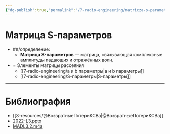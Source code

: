 ```yaml
---
{"dg-publish":true,"permalink":"/7-radio-engineering/matricza-s-parametrov/","title":"Матрица S-параметров"}
---
```



# Матрица S-параметров

- #π/определение:
	- **Матрица S-параметров** — матрица, связывающая комплексные амплитуды падающих и отражённых волн.
- = Элементы матрицы рассеяния
	- [[7-radio-engineering/a и b параметры\|a и b параметры]]
	- [[7-radio-engineering/S-параметры\|S-параметры]]

---

# Библиография

- [[3-resources/@ВозвратныеПотериКСВa\|@ВозвратныеПотериКСВa]]
- [2022-L3.pptx](file:///C:%5CUsers%5CMojo%5CiCloudDrive%5C_university%5CIllarionov%5Clecture-presentations%5C2022-L3.pptx)
- [MADL3.2.m4a](file:///C:%5CUsers%5CMojo%5CiCloudDrive%5C_university%5CIllarionov%5Clecture-recording%5CMADL3.2.m4a)

